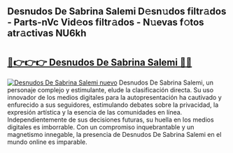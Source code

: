 ## Desnudos De Sabrina Salemi D𝚎sn𝚞dos filtr𝚊dos - Parts-nVc Vid𝚎os filtr𝚊dos - N𝚞evas f𝚘tos atr𝚊ctivas NU6kh

# <h2><a href="http://mb93xf.tromn.icu/?c=Desnudos+De+Sabrina+Salemi">🔗👉👉👉 Desnudos De Sabrina Salemi 🔗🔗</a></h2>

[![Desnudos De Sabrina Salemi nuevo](https://i.imgur.com/pEAQMta.gif)](http://mb93xf.tromn.icu/?c=Desnudos+De+Sabrina+Salemi)
Desnudos De Sabrina Salemi, un personaje complejo y estimulante, elude la clasificación directa. Su uso innovador de los medios digitales para la autopresentación ha cautivado y enfurecido a sus seguidores, estimulando debates sobre la privacidad, la expresión artística y la esencia de las comunidades en línea. Independientemente de sus decisiones futuras, su huella en los medios digitales es imborrable. Con un compromiso inquebrantable y un magnetismo innegable, la presencia de Desnudos De Sabrina Salemi en el mundo online es imparable.
